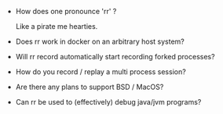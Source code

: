 * How does one pronounce 'rr' ?

  Like a pirate me hearties.

* Does rr work in docker on an arbitrary host system?

* Will rr record automatically start recording forked processes?

* How do you record / replay a multi process session?

* Are there any plans to support BSD / MacOS?

* Can rr be used to (effectively) debug java/jvm programs?